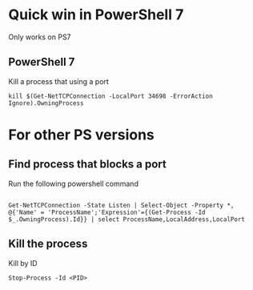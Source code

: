 ﻿

# Quick win in PowerShell 7
Only works on PS7

## PowerShell 7

Kill a process that using a port
```
kill $(Get-NetTCPConnection -LocalPort 34698 -ErrorAction Ignore).OwningProcess
```

# For other PS versions

## Find process that blocks a port

Run the following powershell command
```

Get-NetTCPConnection -State Listen | Select-Object -Property *, @{'Name' = 'ProcessName';'Expression'={(Get-Process -Id $_.OwningProcess).Id}} | select ProcessName,LocalAddress,LocalPort

```


## Kill the process

Kill by ID

```
Stop-Process -Id <PID>
```

